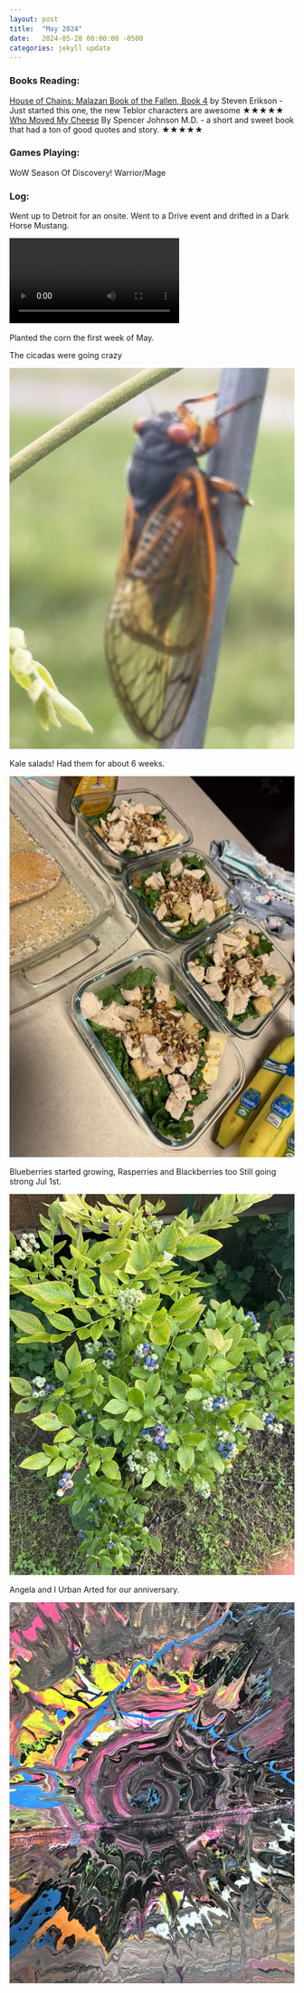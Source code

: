 ```yaml
---
layout: post
title:  "May 2024"
date:   2024-05-28 00:00:00 -0500
categories: jekyll update
---
```


### Books Reading:
[House of Chains: Malazan Book of the Fallen, Book 4][hoc] by Steven Erikson - Just started this one, the new Teblor characters are awesome ★★★★★<br>
[Who Moved My Cheese][wmmc]  By Spencer Johnson M.D. - a short and sweet book that had a ton of good quotes and story. ★★★★★<br>

### Games Playing:
WoW Season Of Discovery! Warrior/Mage<br>

### Log:

Went up to Detroit for an onsite. Went to a Drive event and drifted in a Dark Horse Mustang.

![](https://github.com/vanities/vanities.github.io/raw/master/assets/drift.mp4)

Planted the corn the first week of May.

The cicadas were going crazy

![alt text](assets/images/IMG_0834.webp "devil insects")

Kale salads! Had them for about 6 weeks.

![alt text](assets/images/IMG_0841.webp "yum")

Blueberries started growing, Rasperries and Blackberries too Still going strong Jul 1st.

![alt text](assets/images/IMG_0852.webp "blueeee")

Angela and I Urban Arted for our anniversary.

![alt text](assets/images/IMG_0927.webp "wack")

[hoc]: https://www.amazon.com/House-of-Chains-Steven-Erikson-audiobook/dp/B00GXFYDBI
[wmmc]: https://www.amazon.com/Moved-Cheese-Spencer-Johnson-M-D/dp/0743582853
